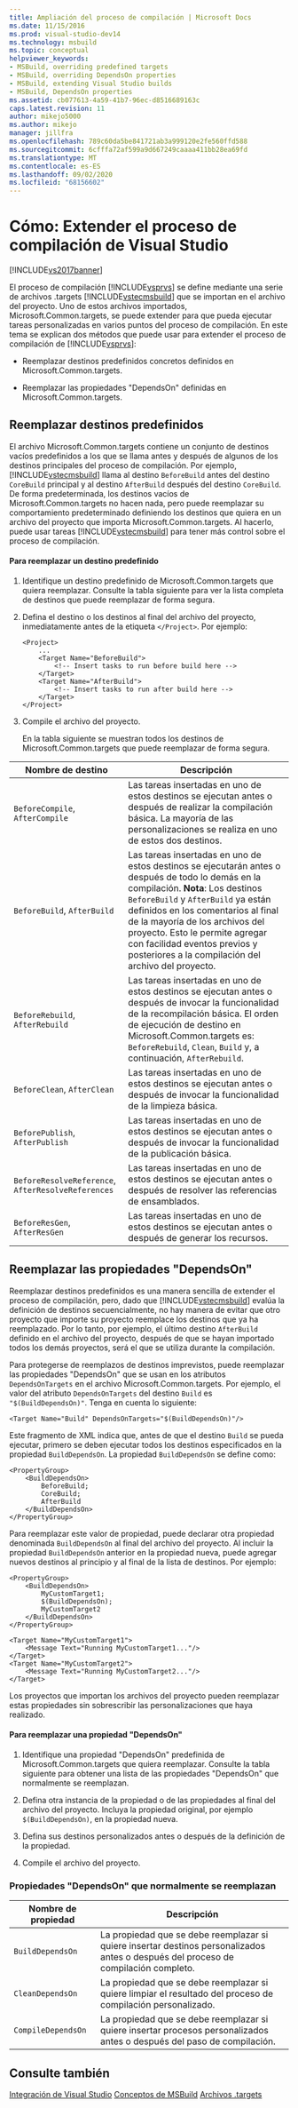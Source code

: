 ```yaml
---
title: Ampliación del proceso de compilación | Microsoft Docs
ms.date: 11/15/2016
ms.prod: visual-studio-dev14
ms.technology: msbuild
ms.topic: conceptual
helpviewer_keywords:
- MSBuild, overriding predefined targets
- MSBuild, overriding DependsOn properties
- MSBuild, extending Visual Studio builds
- MSBuild, DependsOn properties
ms.assetid: cb077613-4a59-41b7-96ec-d8516689163c
caps.latest.revision: 11
author: mikejo5000
ms.author: mikejo
manager: jillfra
ms.openlocfilehash: 789c60da5be841721ab3a999120e2fe560ffd588
ms.sourcegitcommit: 6cfffa72af599a9d667249caaaa411bb28ea69fd
ms.translationtype: MT
ms.contentlocale: es-ES
ms.lasthandoff: 09/02/2020
ms.locfileid: "68156602"
---
```

# <a name="how-to-extend-the-visual-studio-build-process"></a>Cómo: Extender el proceso de compilación de Visual Studio
[!INCLUDE[vs2017banner](../includes/vs2017banner.md)]

El proceso de compilación [!INCLUDE[vsprvs](../includes/vsprvs-md.md)] se define mediante una serie de archivos .targets [!INCLUDE[vstecmsbuild](../includes/vstecmsbuild-md.md)] que se importan en el archivo del proyecto. Uno de estos archivos importados, Microsoft.Common.targets, se puede extender para que pueda ejecutar tareas personalizadas en varios puntos del proceso de compilación. En este tema se explican dos métodos que puede usar para extender el proceso de compilación de [!INCLUDE[vsprvs](../includes/vsprvs-md.md)]:

- Reemplazar destinos predefinidos concretos definidos en Microsoft.Common.targets.

- Reemplazar las propiedades "DependsOn" definidas en Microsoft.Common.targets.

## <a name="overriding-predefined-targets"></a>Reemplazar destinos predefinidos
 El archivo Microsoft.Common.targets contiene un conjunto de destinos vacíos predefinidos a los que se llama antes y después de algunos de los destinos principales del proceso de compilación. Por ejemplo, [!INCLUDE[vstecmsbuild](../includes/vstecmsbuild-md.md)] llama al destino `BeforeBuild` antes del destino `CoreBuild` principal y al destino `AfterBuild` después del destino `CoreBuild`. De forma predeterminada, los destinos vacíos de Microsoft.Common.targets no hacen nada, pero puede reemplazar su comportamiento predeterminado definiendo los destinos que quiera en un archivo del proyecto que importa Microsoft.Common.targets. Al hacerlo, puede usar tareas [!INCLUDE[vstecmsbuild](../includes/vstecmsbuild-md.md)] para tener más control sobre el proceso de compilación.

#### <a name="to-override-a-predefined-target"></a>Para reemplazar un destino predefinido

1. Identifique un destino predefinido de Microsoft.Common.targets que quiera reemplazar. Consulte la tabla siguiente para ver la lista completa de destinos que puede reemplazar de forma segura.

2. Defina el destino o los destinos al final del archivo del proyecto, inmediatamente antes de la etiqueta `</Project>`. Por ejemplo:

   ```
   <Project>
       ...
       <Target Name="BeforeBuild">
           <!-- Insert tasks to run before build here -->
       </Target>
       <Target Name="AfterBuild">
           <!-- Insert tasks to run after build here -->
       </Target>
   </Project>
   ```

3. Compile el archivo del proyecto.

   En la tabla siguiente se muestran todos los destinos de Microsoft.Common.targets que puede reemplazar de forma segura.

|Nombre de destino|Descripción|
|-----------------|-----------------|
|`BeforeCompile`, `AfterCompile`|Las tareas insertadas en uno de estos destinos se ejecutan antes o después de realizar la compilación básica. La mayoría de las personalizaciones se realiza en uno de estos dos destinos.|
|`BeforeBuild`, `AfterBuild`|Las tareas insertadas en uno de estos destinos se ejecutarán antes o después de todo lo demás en la compilación. **Nota**: Los destinos `BeforeBuild` y `AfterBuild` ya están definidos en los comentarios al final de la mayoría de los archivos del proyecto. Esto le permite agregar con facilidad eventos previos y posteriores a la compilación del archivo del proyecto.|
|`BeforeRebuild`, `AfterRebuild`|Las tareas insertadas en uno de estos destinos se ejecutan antes o después de invocar la funcionalidad de la recompilación básica. El orden de ejecución de destino en Microsoft.Common.targets es: `BeforeRebuild`, `Clean`, `Build` y, a continuación, `AfterRebuild`.|
|`BeforeClean`, `AfterClean`|Las tareas insertadas en uno de estos destinos se ejecutan antes o después de invocar la funcionalidad de la limpieza básica.|
|`BeforePublish`, `AfterPublish`|Las tareas insertadas en uno de estos destinos se ejecutan antes o después de invocar la funcionalidad de la publicación básica.|
|`BeforeResolveReference`, `AfterResolveReferences`|Las tareas insertadas en uno de estos destinos se ejecutan antes o después de resolver las referencias de ensamblados.|
|`BeforeResGen`, `AfterResGen`|Las tareas insertadas en uno de estos destinos se ejecutan antes o después de generar los recursos.|

## <a name="overriding-dependson-properties"></a>Reemplazar las propiedades "DependsOn"
 Reemplazar destinos predefinidos es una manera sencilla de extender el proceso de compilación, pero, dado que [!INCLUDE[vstecmsbuild](../includes/vstecmsbuild-md.md)] evalúa la definición de destinos secuencialmente, no hay manera de evitar que otro proyecto que importe su proyecto reemplace los destinos que ya ha reemplazado. Por lo tanto, por ejemplo, el último destino `AfterBuild` definido en el archivo del proyecto, después de que se hayan importado todos los demás proyectos, será el que se utiliza durante la compilación.

 Para protegerse de reemplazos de destinos imprevistos, puede reemplazar las propiedades "DependsOn" que se usan en los atributos `DependsOnTargets` en el archivo Microsoft.Common.targets. Por ejemplo, el valor del atributo `DependsOnTargets` del destino `Build` es `"$(BuildDependsOn)"`. Tenga en cuenta lo siguiente:

```
<Target Name="Build" DependsOnTargets="$(BuildDependsOn)"/>
```

 Este fragmento de XML indica que, antes de que el destino `Build` se pueda ejecutar, primero se deben ejecutar todos los destinos especificados en la propiedad `BuildDependsOn`. La propiedad `BuildDependsOn` se define como:

```
<PropertyGroup>
    <BuildDependsOn>
        BeforeBuild;
        CoreBuild;
        AfterBuild
    </BuildDependsOn>
</PropertyGroup>
```

 Para reemplazar este valor de propiedad, puede declarar otra propiedad denominada `BuildDependsOn` al final del archivo del proyecto. Al incluir la propiedad `BuildDependsOn` anterior en la propiedad nueva, puede agregar nuevos destinos al principio y al final de la lista de destinos. Por ejemplo:

```
<PropertyGroup>
    <BuildDependsOn>
        MyCustomTarget1;
        $(BuildDependsOn);
        MyCustomTarget2
    </BuildDependsOn>
</PropertyGroup>

<Target Name="MyCustomTarget1">
    <Message Text="Running MyCustomTarget1..."/>
</Target>
<Target Name="MyCustomTarget2">
    <Message Text="Running MyCustomTarget2..."/>
</Target>
```

 Los proyectos que importan los archivos del proyecto pueden reemplazar estas propiedades sin sobrescribir las personalizaciones que haya realizado.

#### <a name="to-override-a-dependson-property"></a>Para reemplazar una propiedad "DependsOn"

1. Identifique una propiedad "DependsOn" predefinida de Microsoft.Common.targets que quiera reemplazar. Consulte la tabla siguiente para obtener una lista de las propiedades "DependsOn" que normalmente se reemplazan.

2. Defina otra instancia de la propiedad o de las propiedades al final del archivo del proyecto. Incluya la propiedad original, por ejemplo `$(BuildDependsOn)`, en la propiedad nueva.

3. Defina sus destinos personalizados antes o después de la definición de la propiedad.

4. Compile el archivo del proyecto.

### <a name="commonly-overridden-dependson-properties"></a>Propiedades "DependsOn" que normalmente se reemplazan

|Nombre de propiedad|Descripción|
|-------------------|-----------------|
|`BuildDependsOn`|La propiedad que se debe reemplazar si quiere insertar destinos personalizados antes o después del proceso de compilación completo.|
|`CleanDependsOn`|La propiedad que se debe reemplazar si quiere limpiar el resultado del proceso de compilación personalizado.|
|`CompileDependsOn`|La propiedad que se debe reemplazar si quiere insertar procesos personalizados antes o después del paso de compilación.|

## <a name="see-also"></a>Consulte también
 [Integración de Visual Studio](../msbuild/visual-studio-integration-msbuild.md) [Conceptos de MSBuild](../msbuild/msbuild-concepts.md) [Archivos .targets](../msbuild/msbuild-dot-targets-files.md)
